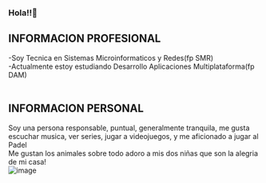 ### Hola!!👋
INFORMACION PROFESIONAL
-------------------------------------------------------------------------------------------------------------------------------------------------------------------------
-Soy Tecnica en Sistemas Microinformaticos y Redes(fp SMR)<br>
-Actualmente estoy estudiando Desarrollo Aplicaciones Multiplataforma(fp DAM)<br><br>

INFORMACION PERSONAL
-------------------------------------------------------------------------------------------------------------------------------------------------------------------------
Soy una persona responsable, puntual,  generalmente tranquila, me gusta escuchar musica, ver series, jugar a videojuegos, y me aficionado a jugar
al Padel<br>
Me gustan los animales sobre todo adoro a mis dos niñas que son la alegria de mi casa!<br>
![image](https://user-images.githubusercontent.com/91024077/161226750-db844d5b-9dcc-4ca7-8d06-0e71746a335c.png)



